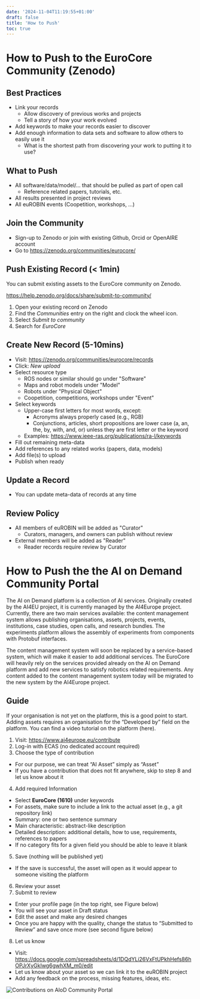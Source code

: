 ```yaml
---
date: '2024-11-04T11:19:55+01:00'
draft: false
title: 'How to Push'
toc: true
---
```


# How to Push to the EuroCore Community (Zenodo)

## Best Practices

- Link your records
  - Allow discovery of previous works and projects
  - Tell a story of how your work evolved
- Add keywords to make your records easier to discover
- Add enough information to data sets and software to allow others to easily use it
  - What is the shortest path from discovering your work to putting it to use?

## What to Push

- All software/data/model/... that should be pulled as part of open call
  - Reference related papers, tutorials, etc.
- All results presented in project reviews
- All euROBIN events (Coopetition, workshops, ...)

## Join the Community

- Sign-up to Zenodo or join with existing Github, Orcid or OpenAIRE account
- Go to https://zenodo.org/communities/eurocore/

## Push Existing Record (< 1min)

You can submit existing assets to the EuroCore community on Zenodo. 

https://help.zenodo.org/docs/share/submit-to-community/

1. Open your existing record on Zenodo
2. Find the *Communities* entry on the right and clock the wheel icon. 
3. Select *Submit to community*
4. Search for *EuroCore*

## Create New Record (5-10mins)

- Visit: https://zenodo.org/communities/eurocore/records
- Click: *New upload*
- Select resource type
  - ROS nodes or similar should go under "Software"
  - Maps and robot models under "Model"
  - Robots under "Physical Object"
  - Coopetition, competitions, workshops under "Event"
- Select keywords
  - Upper-case first letters for most words, except:
    - Acronyms always properly cased (e.g., RGB)
    - Conjunctions, articles, short propositions are lower case (a, an, the, by,
      with, and, or) unless they are first letter or the keyword
  - Examples: https://www.ieee-ras.org/publications/ra-l/keywords
- Fill out remaining meta-data
- Add references to any related works (papers, data, models)
- Add file(s) to upload
- Publish when ready

## Update a Record

- You can update meta-data of records at any time

## Review Policy

- All members of euROBIN will be added as "Curator"
  - Curators, managers, and owners can publish without review
- External members will be added as "Reader" 
  - Reader records require review by Curator

# How to Push the the AI on Demand Community Portal

The AI on Demand platform is a collection of AI services. Originally created by
the AI4EU project, it is currently managed by the AI4Europe project. Currently,
there are two main services available: the content management system allows
publishing organisations, assets, projects, events, institutions, case studies,
open calls, and research bundles. The experiments platform allows the assembly
of experiments from components with Protobuf interfaces.

The content management system will soon be replaced by a service-based system,
which will make it easier to add additional services. The EuroCore will heavily
rely on the services provided already on the AI on Demand platform and add new
services to satisfy robotics related requirements. Any content added to the
content management system today will be migrated to the new system by the
AI4Europe project. 

## Guide

If your organisation is not yet on the platform, this is a good point to
start. Adding assets requires an organisation for the “Developed by” field on
the platform.  You can find a video tutorial on the platform (here).

1. Visit: https://www.ai4europe.eu/contribute
2. Log-in with ECAS (no dedicated account required)
3. Choose the type of contribution
  - For our purpose, we can treat “AI Asset” simply as “Asset”
  - If you have a contribution that does not fit anywhere, skip to step 8 and let us know about it
4. Add required Information
  - Select **EuroCore (1610)** under keywords
  - For assets, make sure to include a link to the actual asset (e.g., a git repository link)
  - Summary: one or two sentence summary
  - Main characteristic: abstract-like description
  - Detailed description: additional details, how to use, requirements, references to papers
  - If no category fits for a given field you should be able to leave it blank
5. Save (nothing will be published yet)
  - If the save is successful, the asset will open as it would appear to someone visiting the platform
6. Review your asset
7. Submit to review
  - Enter your profile page (in the top right, see Figure below)
  - You will see your asset in Draft status
  - Edit the asset and make any desired changes
  - Once you are happy with the quality, change the status to “Submitted to Review” and save once more (see second figure below)
8. Let us know
  - Visit: https://docs.google.com/spreadsheets/d/1DQdYLi26VxFtUPkhHefs86hOPJrXyGkIwg6gwhXM_m0/edit
  - Let us know about your asset so we can link it to the euROBIN project
  - Add any feedback on the process, missing features, ideas, etc.

![Contributions on AIoD Community Portal](/aiod_guide/contrib-drawing.svg)
